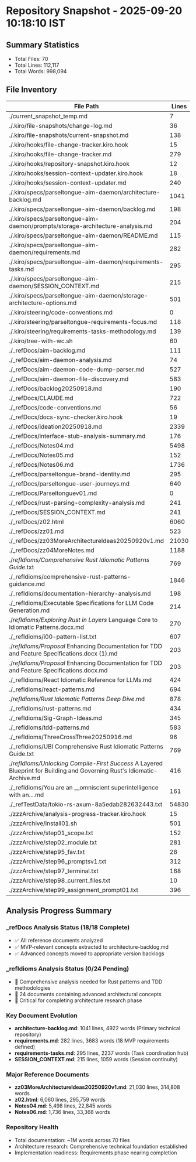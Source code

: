 # Repository Snapshot - 2025-09-20 10:18:10 IST

## Summary Statistics
- Total Files: 70
- Total Lines: 112,117
- Total Words: 998,094

## File Inventory

| File Path | Lines | Words |
|-----------|-------|-------|
| ./current_snapshot_temp.md | 7 | 25 |
| ./.kiro/file-snapshots/change-log.md | 36 | 179 |
| ./.kiro/file-snapshots/current-snapshot.md | 138 | 1069 |
| ./.kiro/hooks/file-change-tracker.kiro.hook | 15 | 136 |
| ./.kiro/hooks/file-change-tracker.md | 279 | 1182 |
| ./.kiro/hooks/repository-snapshot.kiro.hook | 12 | 122 |
| ./.kiro/hooks/session-context-updater.kiro.hook | 18 | 123 |
| ./.kiro/hooks/session-context-updater.md | 240 | 1048 |
| ./.kiro/specs/parseltongue-aim-daemon/architecture-backlog.md | 1041 | 4922 |
| ./.kiro/specs/parseltongue-aim-daemon/backlog.md | 198 | 1427 |
| ./.kiro/specs/parseltongue-aim-daemon/prompts/storage-architecture-analysis.md | 204 | 881 |
| ./.kiro/specs/parseltongue-aim-daemon/README.md | 115 | 492 |
| ./.kiro/specs/parseltongue-aim-daemon/requirements.md | 282 | 3683 |
| ./.kiro/specs/parseltongue-aim-daemon/requirements-tasks.md | 295 | 2237 |
| ./.kiro/specs/parseltongue-aim-daemon/SESSION_CONTEXT.md | 215 | 1059 |
| ./.kiro/specs/parseltongue-aim-daemon/storage-architecture-options.md | 501 | 2147 |
| ./.kiro/steering/code-conventions.md | 0 | 0 |
| ./.kiro/steering/parseltongue-requirements-focus.md | 118 | 742 |
| ./.kiro/steering/requirements-tasks-methodology.md | 139 | 882 |
| ./.kiro/tree-with-wc.sh | 60 | 411 |
| ./_refDocs/aim-backlog.md | 111 | 694 |
| ./_refDocs/aim-daemon-analysis.md | 74 | 566 |
| ./_refDocs/aim-daemon-code-dump-parser.md | 527 | 1565 |
| ./_refDocs/aim-daemon-file-discovery.md | 583 | 1545 |
| ./_refDocs/backlog20250918.md | 190 | 773 |
| ./_refDocs/CLAUDE.md | 722 | 4120 |
| ./_refDocs/code-conventions.md | 56 | 290 |
| ./_refDocs/docs-sync-checker.kiro.hook | 19 | 144 |
| ./_refDocs/ideation20250918.md | 2339 | 8402 |
| ./_refDocs/interface-stub-analysis-summary.md | 176 | 1398 |
| ./_refDocs/Notes04.md | 5498 | 22845 |
| ./_refDocs/Notes05.md | 152 | 1560 |
| ./_refDocs/Notes06.md | 1736 | 33368 |
| ./_refDocs/parseltongue-brand-identity.md | 295 | 1296 |
| ./_refDocs/parseltongue-user-journeys.md | 640 | 2766 |
| ./_refDocs/Parseltonguev01.md | 0 | 0 |
| ./_refDocs/rust-parsing-complexity-analysis.md | 241 | 1172 |
| ./_refDocs/SESSION_CONTEXT.md | 241 | 1388 |
| ./_refDocs/z02.html | 6060 | 295759 |
| ./_refDocs/zz01.md | 523 | 9178 |
| ./_refDocs/zz03MoreArchitectureIdeas20250920v1.md | 21030 | 314808 |
| ./_refDocs/zz04MoreNotes.md | 1188 | 14961 |
| ./_refIdioms/Comprehensive Rust Idiomatic Patterns Guide_.txt | 769 | 12536 |
| ./_refIdioms/comprehensive-rust-patterns-guidance.md | 1846 | 5140 |
| ./_refIdioms/documentation-hierarchy-analysis.md | 198 | 1170 |
| ./_refIdioms/Executable Specifications for LLM Code Generation.md | 214 | 4231 |
| ./_refIdioms/Exploring Rust in Layers_ Language Core to Idiomatic Patterns.docx.md | 270 | 12621 |
| ./_refIdioms/i00-pattern-list.txt | 607 | 2069 |
| ./_refIdioms/Proposal_ Enhancing Documentation for TDD and Feature Specifications.docx (1).md | 203 | 3756 |
| ./_refIdioms/Proposal_ Enhancing Documentation for TDD and Feature Specifications.docx.md | 203 | 3756 |
| ./_refIdioms/React Idiomatic Reference for LLMs.md | 424 | 8120 |
| ./_refIdioms/react-patterns.md | 694 | 1980 |
| ./_refIdioms/Rust Idiomatic Patterns Deep Dive_.md | 878 | 12280 |
| ./_refIdioms/rust-patterns.md | 434 | 1302 |
| ./_refIdioms/Sig-Graph-Ideas.md | 345 | 1359 |
| ./_refIdioms/tdd-patterns.md | 583 | 1784 |
| ./_refIdioms/ThreeCrossThree20250916.md | 96 | 787 |
| ./_refIdioms/UBI Comprehensive Rust Idiomatic Patterns Guide.txt | 769 | 12536 |
| ./_refIdioms/Unlocking _Compile-First Success__ A Layered Blueprint for Building and Governing Rust's Idiomatic-Archive.md | 416 | 5927 |
| ./_refIdioms/You are an __omniscient superintelligence with an....md | 161 | 2182 |
| ./_refTestData/tokio-rs-axum-8a5edab282632443.txt | 54830 | 156578 |
| ./zzzArchive/analysis-progress-tracker.kiro.hook | 15 | 104 |
| ./zzzArchive/install01.sh | 501 | 1386 |
| ./zzzArchive/step01_scope.txt | 152 | 480 |
| ./zzzArchive/step02_module.txt | 281 | 861 |
| ./zzzArchive/step95_fav.txt | 28 | 29 |
| ./zzzArchive/step96_promptsv1.txt | 312 | 1445 |
| ./zzzArchive/step97_terminal.txt | 168 | 626 |
| ./zzzArchive/step98_current_files.txt | 10 | 10 |
| ./zzzArchive/step99_assignment_prompt01.txt | 396 | 1674 |

## Analysis Progress Summary

### _refDocs Analysis Status (18/18 Complete)
- ✅ All reference documents analyzed
- ✅ MVP-relevant concepts extracted to architecture-backlog.md
- ✅ Advanced concepts moved to appropriate version backlogs

### _refIdioms Analysis Status (0/24 Pending)
- 🔴 Comprehensive analysis needed for Rust patterns and TDD methodologies
- 🔴 24 documents containing advanced architectural concepts
- 🔴 Critical for completing architecture research phase

### Key Document Evolution
- **architecture-backlog.md**: 1041 lines, 4922 words (Primary technical repository)
- **requirements.md**: 282 lines, 3683 words (18 MVP requirements defined)
- **requirements-tasks.md**: 295 lines, 2237 words (Task coordination hub)
- **SESSION_CONTEXT.md**: 215 lines, 1059 words (Session continuity)

### Major Reference Documents
- **zz03MoreArchitectureIdeas20250920v1.md**: 21,030 lines, 314,808 words
- **z02.html**: 6,060 lines, 295,759 words  
- **Notes04.md**: 5,498 lines, 22,845 words
- **Notes06.md**: 1,736 lines, 33,368 words

### Repository Health
- Total documentation: ~1M words across 70 files
- Architecture research: Comprehensive technical foundation established
- Implementation readiness: Requirements phase nearing completion